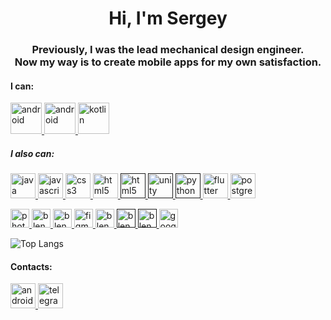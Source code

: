 <h1 align="center">Hi, I'm Sergey</h1>
<h3 align="center">Previously, I was the lead mechanical design engineer. <br/> Now my way is to create mobile apps for my own satisfaction.</h3>
<h4 align="left">I can:</h4>

<!---
картинки с сайта icons8 вставлять через кнопку скачать, там будет ссылка на png файл
-->
<p align="left"> 
  <a href="https://developer.android.com" target="_blank" rel="noreferrer"> <img src="https://img.icons8.com/color/96/android-os.png" alt="android" width="50" height="50"/> </a>
  <a href="https://developer.android.com/develop/ui/compose" target="_blank" rel="noreferrer"> <img src="https://blogger.googleusercontent.com/img/b/R29vZ2xl/AVvXsEjC97Z8BResg5dlPqczsRCFhP6zewWX0X0e7fVPG-G7PuUZwwZVsi9OPoqJYkgqT2h0FI95SsmWzVEgpt8b8HAqFiIxZ98TFtY4lE0b8UrtVJ2HrJebRwl6C9DslsQDl9KnBIrdHS6LtkY/s1600/jetpack+compose+icon_RGB.png" alt="android" width="50" height="50"/> </a>
  <a href="https://kotlinlang.org" target="_blank" rel="noreferrer"> <img src="https://img.icons8.com/color/96/kotlin.png" alt="kotlin" width="50" height="50"/> </a>
  
  <h5 align="left">I also can:</h5>
  <a href="https://www.java.com" target="_blank" rel="noreferrer"> <img src="https://img.icons8.com/color/96/java-coffee-cup-logo--v1.png" alt="java" width="40" height="40"/> </a>
  <a href="https://developer.mozilla.org/en-US/docs/Web/JavaScript" target="_blank" rel="noreferrer"> <img src="https://img.icons8.com/color/96/javascript--v1.png" alt="javascript" width="40" height="40"/> </a>
  <a href="https://www.w3schools.com/css/" target="_blank" rel="noreferrer"> <img src="https://img.icons8.com/color/96/css3.png" alt="css3" width="40" height="40"/> </a> 
  <a href="https://www.w3.org/html/" target="_blank" rel="noreferrer"> <img src="https://img.icons8.com/color/96/html-5--v1.png" alt="html5" width="40" height="40"/> </a>
  <a href="" target="_blank" rel="noreferrer"> <img src="https://img.icons8.com/color/48/c-sharp-logo.png" alt="html5" width="40" height="40"/> </a>
  <a href="" target="_blank" rel="noreferrer"> <img src="https://img.icons8.com/fluency/48/unity.png" alt="unity" width="40" height="40"/> </a>
  <a href="" target="_blank" rel="noreferrer"> <img src="https://img.icons8.com/color/48/python--v1.png" alt="python" width="40" height="40"/> </a>
  <a href="https://flutter.dev/" target="_blank" rel="noreferrer"> <img src="https://img.icons8.com/color/48/flutter.png" alt="flutter" width="40" height="40"/> </a>
  <a href="https://www.postgresql.org/" target="_blank" rel="noreferrer"> <img src="https://img.icons8.com/color/48/postgreesql.png" alt="postgreSQL" width="40" height="40"/> </a>
  
  <a href="https://www.photoshop.com/en" target="_blank" rel="noreferrer"> <img src="https://img.icons8.com/color/96/adobe-photoshop--v1.png" alt="photoshop" width="30" height="30"/> </a>
  <a href="https://www.blender.org/" target="_blank" rel="noreferrer"> <img src="https://img.icons8.com/color/96/blender-3d.png" alt="blender" width="30" height="30"/> </a>
  <a href="https://www.solidworks.com/" target="_blank" rel="noreferrer"> <img src="https://img.icons8.com/color/96/solidworks.png" alt="blender" width="30" height="30"/> </a>
  <a href="https://www.figma.com/" target="_blank" rel="noreferrer"> <img src="https://img.icons8.com/color/48/figma--v1.png" alt="figma" width="30" height="30"/> </a>
  <a href="https://www.sbphoto.art/" target="_blank" rel="noreferrer"> <img src="https://img.icons8.com/color/96/wordpress.png" alt="blender" width="30" height="30"/> </a>
  <a href="" target="_blank" rel="noreferrer"> <img src="https://img.icons8.com/color/96/google-sheets.png" alt="blender" width="30" height="30"/> </a>
  <a href="" target="_blank" rel="noreferrer"> <img src="https://img.icons8.com/color/96/notion--v1.png" alt="blender" width="30" height="30"/> </a>
  <a href="https://sites.google.com" target="_blank" rel="noreferrer"> <img src="https://img.icons8.com/color/48/google-sites--v2.png" alt="google sites" width="30" height="30"/> </a>
 
</p>

![Top Langs](https://github-readme-stats.vercel.app/api/top-langs/?username=sutemi67&layout=compact&size_weight=0.5&count_weight=0.5&langs_count=20)<br>

<h4 align="left">Contacts:</h4>
<p align="left"> 
  <a href="mailto:sutemi67@gmail.com" target="_blank"> <img src="https://img.icons8.com/color/96/gmail-new.png"  alt="android" width="40" height="40"/> </a>
  <a href="https://t.me/Sutemi67" target="_blank" rel="noreferrer"> <img width="40" height="40" src="https://img.icons8.com/color/48/telegram-app--v1.png" alt="telegram-app--v1" width="40" height="40"/>


